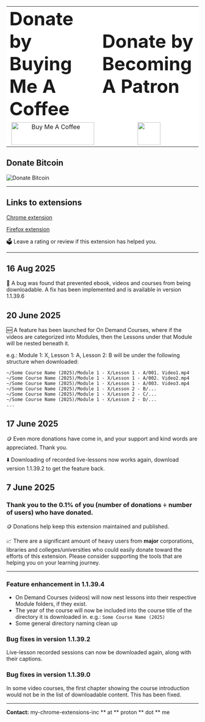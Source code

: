 <table border="0" style="background-color: #fff">
  <tr>
    <td><b style="font-size: 3em">Donate by Buying Me A Coffee</b></td>
    <td><b style="font-size: 3em">Donate by Becoming A Patron</b></td>
  </tr>
  <tr>
    <td align="center"><a href="https://www.buymeacoffee.com/my.chrome.extensions.inc" target="_blank"><img src="https://cdn.buymeacoffee.com/buttons/v2/default-red.png" alt="Buy Me A Coffee" style="height: 60px !important;width: 217px !important;" ></a></td>
    <td align="center"><a href="https://www.patreon.com/bePatron?u=174105136" target="_blank"><img src="https://www.patreon.com/favicon.ico" width="60" height="60" /></a></td>
  </tr>
</table>

## Donate Bitcoin
![Donate Bitcoin](https://www.bitcoinqrcodemaker.com/api/?style=bitcoin&address=bc1q4nqsmnzhsyn6zxx82lx0de7kn5uszdsm6e6wsx)

---

## Links to extensions
[Chrome extension](https://chromewebstore.google.com/detail/my-online-learning-downlo/deebiaolijlopiocielojiipnpnaldlk)

[Firefox extension](https://addons.mozilla.org/en-US/firefox/addon/my-online-learning-downloader/)

🗳️ Leave a rating or review if this extension has helped you.

---

## 16 Aug 2025

🐛 A bug was found that prevented ebook, videos and courses from being downloadable. A fix has been implemented and is available in version 1.1.39.6

## 20 June 2025

🆕 A feature has been launched for On Demand Courses, where if the videos are categorized into Modules, then the Lessons under that Module will be nested beneath it.

e.g.: Module 1: X, Lesson 1: A, Lesson 2: B will be under the following structure when downloaded:

```
~/Some Course Name (2025)/Module 1 - X/Lesson 1 - A/001. Video1.mp4
~/Some Course Name (2025)/Module 1 - X/Lesson 1 - A/002. Video2.mp4
~/Some Course Name (2025)/Module 1 - X/Lesson 1 - A/003. Video3.mp4
~/Some Course Name (2025)/Module 1 - X/Lesson 2 - B/...
~/Some Course Name (2025)/Module 1 - X/Lesson 2 - C/...
~/Some Course Name (2025)/Module 1 - X/Lesson 2 - D/...
...
```

## 17 June 2025

🪙 Even more donations have come in, and your support and kind words are appreciated. Thank you.

⬇️ Downloading of recorded live-lessons now works again, download version 1.1.39.2 to get the feature back.

## 7 June 2025

### Thank you to the **0.1%** of you (number of donations ÷ number of users) who have donated.

🪙 Donations help keep this extension maintained and published.

📈 There are a significant amount of heavy users from **major** corporations, libraries and colleges/universities who could easily donate toward the efforts of this extension. Please consider supporting the tools that are helping you on your learning journey.

---

### Feature enhancement in 1.1.39.4
* On Demand Courses (videos) will now nest lessons into their respective Module folders, if they exist.
* The year of the course will now be included into the course title of the directory it is downloaded in. e.g.: `Some Course Name (2025)`
* Some general directory naming clean up

### Bug fixes in version 1.1.39.2
Live-lesson recorded sessions can now be downloaded again, along with their captions.

### Bug fixes in version 1.1.39.0
In some video courses, the first chapter showing the course introduction would not be in the list of downloadable content. This has been fixed.

---

**Contact:** my-chrome-extensions-inc ** at ** proton ** dot ** me
